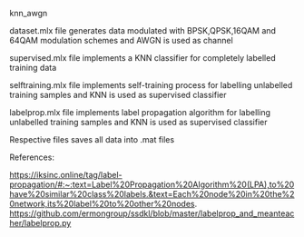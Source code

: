 knn_awgn

dataset.mlx file generates data modulated with BPSK,QPSK,16QAM and 64QAM modulation schemes and AWGN is used as channel

supervised.mlx file implements a KNN classifier for completely labelled training data

selftraining.mlx file implements self-training process for labelling unlabelled training samples and KNN is used as supervised classifier

labelprop.mlx file implements label propagation algorithm for labelling unlabelled training samples and KNN is used as supervised classifier

Respective files saves all data into .mat files 

References:

https://iksinc.online/tag/label-propagation/#:~:text=Label%20Propagation%20Algorithm%20(LPA),to%20have%20similar%20class%20labels.&text=Each%20node%20in%20the%20network,its%20label%20to%20other%20nodes.
https://github.com/ermongroup/ssdkl/blob/master/labelprop_and_meanteacher/labelprop.py



